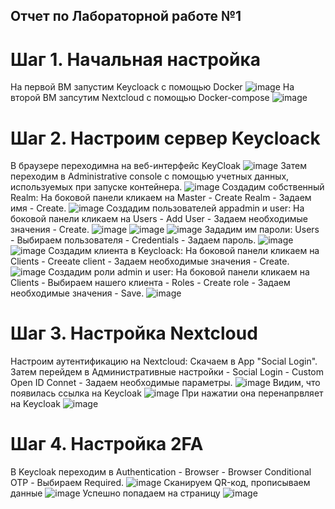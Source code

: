 ## Отчет по Лабораторной работе №1

# Шаг 1. Начальная настройка
На первой ВМ запустим Keycloack с помощью Docker
![image](https://github.com/StepaBelyaev/Lab1/assets/70752929/69c8bed8-35de-4dcd-871a-e44aeccbfbe0)
На второй ВМ запсутим Nextcloud с помощью Docker-compose
![image](https://github.com/StepaBelyaev/Lab1/assets/70752929/c804c68f-14d2-485e-bba1-66e24ca2fa28)

# Шаг 2. Настроим сервер Keycloack
В браузере переходимна на веб-интерфейс KeyCloak
![image](https://github.com/StepaBelyaev/Lab1/assets/70752929/b346f97d-e4bd-48c9-9934-1045ee1adbeb)
Затем переходим в Administrative console с помощью учетных данных, используемых при запуске контейнера.
![image](https://github.com/StepaBelyaev/Lab1/assets/70752929/1c8fbf94-00cb-41c1-98f6-a0f1960fb4b9)
Создадим собственный Realm: На боковой панели кликаем на Master - Create Realm - Задаем имя - Create.
![image](https://github.com/StepaBelyaev/Lab1/assets/70752929/44894183-afef-444e-9f7c-a0a6fe8cad74)
Создадим пользователей appadmin и user: На боковой панели кликаем на Users - Add User - Задаем необходимые значения - Create.
![image](https://github.com/StepaBelyaev/Lab1/assets/70752929/2c025d15-2507-487b-9dcc-669bc50bcd02)
![image](https://github.com/StepaBelyaev/Lab1/assets/70752929/ef7c0f75-b947-431c-9483-50d767b2262f)
![image](https://github.com/StepaBelyaev/Lab1/assets/70752929/0f404d7e-863d-4c82-b261-535c746c9e31)
Зададим им пароли: Users - Выбираем пользователя - Credentials - Задаем пароль.
![image](https://github.com/StepaBelyaev/Lab1/assets/70752929/4e3878ec-739d-477b-a920-94bced942ef3)
![image](https://github.com/StepaBelyaev/Lab1/assets/70752929/64c6b753-e583-4321-b894-644495845554)
Создадим клиента в Keycloack: На боковой панели кликаем на Clients - Creeate client - Задаем необходимые значения - Create.
![image](https://github.com/StepaBelyaev/Lab1/assets/70752929/859989e1-7daf-48c6-aa6f-db9fe1080786)
Создадим роли admin и user: На боковой панели кликаем на Clients - Выбираем нашего клиента - Roles - Create role - Задаем необходимые значения - Save.
![image](https://github.com/StepaBelyaev/Lab1/assets/70752929/a690813b-a250-4bcb-b935-de93d93bdc31)
# Шаг 3. Настройка Nextcloud
Настроим аутентификацию на Nextcloud: Скачаем в App "Social Login".
Затем перейдем в Административные настройки - Social Login - Custom Open ID Connet - Задаем необходимые параметры.
![image](https://github.com/StepaBelyaev/Lab1/assets/70752929/f030d728-66eb-4c4d-8f23-5d8d6931fa15)
Видим, что появилась ссылка на Keycloak
![image](https://github.com/StepaBelyaev/Lab1/assets/70752929/4b520163-3962-4b30-b8e8-ea562674ba54)
При нажатии она перенапрвляет на Keycloak
![image](https://github.com/StepaBelyaev/Lab1/assets/70752929/7066acb7-fbdb-442b-b0f6-e57d9f342588)
# Шаг 4. Настройка 2FA
В Keycloak переходим в Authentication - Browser - Browser Conditional OTP - Выбираем Required.
![image](https://github.com/StepaBelyaev/Lab1/assets/70752929/7863a0e1-4861-4c09-8828-cfb35a3b48b5)
Сканируем QR-код, прописываем данные
![image](https://github.com/StepaBelyaev/Lab1/assets/70752929/2e1b0375-c2b0-465e-8232-2c3addc2d33f)
Успешно попадаем на страницу
![image](https://github.com/StepaBelyaev/Lab1/assets/70752929/d7637915-0ac1-40f2-a14a-2239fcba9075)














